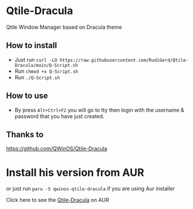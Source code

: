 # Qtile-Dracula

Qtile Window Manager based on Dracula theme

## How to install

- Just run `curl -LO https://raw.githubusercontent.com/RudiGerd/Qtile-Dracula/main/Q-Script.sh`
- Run `chmod +x Q-Script.sh`
- Run `./Q-Script.sh`

## How to use

- By press `Alt+Ctrl+F2` you will go to tty then login with the username & password that you have just created.

## Thanks to

https://github.com/QWinOS/Qtile-Dracula

# Install his version from AUR

or just run `paru -S qwinos-qtile-dracula` if you are using Aur installer

Click here to see the [Qtile-Dracula](https://aur.archlinux.org/packages/qwinos-qtile-dracula/) on AUR
